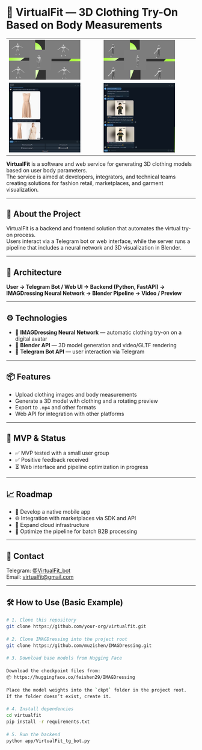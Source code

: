 # 👗 VirtualFit — 3D Clothing Try-On Based on Body Measurements

<table>
  <tr>
    <td><img src="Github_images/1.JPG" alt="img1" width="80%" /></td>
    <td><img src="Github_images/2.JPG" alt="img2" width="80%" /></td>
  </tr>
  <tr>
    <td><img src="Github_images/3.JPG" alt="img3" width="80%" /></td>
    <td><img src="Github_images/4.JPG" alt="img4" width="80%" /></td>
  </tr>
</table>

**VirtualFit** is a software and web service for generating 3D clothing models based on user body parameters.  
The service is aimed at developers, integrators, and technical teams creating solutions for fashion retail, marketplaces, and garment visualization.

---

## 🚀 About the Project

VirtualFit is a backend and frontend solution that automates the virtual try-on process.  
Users interact via a Telegram bot or web interface, while the server runs a pipeline that includes a neural network and 3D visualization in Blender.

---

## 🧱 Architecture

**User → Telegram Bot / Web UI → Backend (Python, FastAPI) → IMAGDressing Neural Network → Blender Pipeline → Video / Preview**

---

## ⚙️ Technologies

- 🧠 **IMAGDressing Neural Network** — automatic clothing try-on on a digital avatar  
- 🧩 **Blender API** — 3D model generation and video/GLTF rendering  
- 🤖 **Telegram Bot API** — user interaction via Telegram

---

## 📦 Features

- Upload clothing images and body measurements  
- Generate a 3D model with clothing and a rotating preview  
- Export to `.mp4` and other formats  
- Web API for integration with other platforms

---

## 🧪 MVP & Status

- ✅ MVP tested with a small user group  
- ✅ Positive feedback received  
- ⏳ Web interface and pipeline optimization in progress

---

## 📈 Roadmap

- 📱 Develop a native mobile app  
- 🌐 Integration with marketplaces via SDK and API  
- 💾 Expand cloud infrastructure  
- 🎯 Optimize the pipeline for batch B2B processing

---

## 💬 Contact

Telegram: [@VirtualFit_bot](https://t.me/VirtualFit_bot)  
Email: virtualfit@gmail.com

---

## 🛠️ How to Use (Basic Example)

```bash
# 1. Clone this repository
git clone https://github.com/your-org/virtualfit.git

# 2. Clone IMAGDressing into the project root
git clone https://github.com/muzishen/IMAGDressing.git

# 3. Download base models from Hugging Face

Download the checkpoint files from:  
📦 https://huggingface.co/feishen29/IMAGDressing

Place the model weights into the `ckpt` folder in the project root.  
If the folder doesn’t exist, create it.

# 4. Install dependencies
cd virtualfit
pip install -r requirements.txt

# 5. Run the backend
python app/VirtualFit_tg_bot.py
